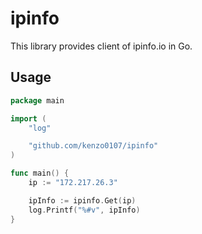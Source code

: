 # ipinfo

This library provides client of ipinfo.io in Go.

## Usage

```go
package main

import (
	"log"

	"github.com/kenzo0107/ipinfo"
)

func main() {
	ip := "172.217.26.3"

	ipInfo := ipinfo.Get(ip)
	log.Printf("%#v", ipInfo)
}
```
